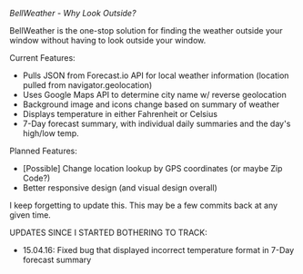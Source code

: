 *BellWeather - Why Look Outside?*

BellWeather is the one-stop solution for finding the weather outside your window without having to look outside your window.

Current Features:
* Pulls JSON from Forecast.io API for local weather information (location pulled from navigator.geolocation)
* Uses Google Maps API to determine city name w/ reverse geolocation
* Background image and icons change based on summary of weather
* Displays temperature in either Fahrenheit or Celsius
* 7-Day forecast summary, with individual daily summaries and the day's high/low temp.

Planned Features:
* [Possible] Change location lookup by GPS coordinates (or maybe Zip Code?)
* Better responsive design (and visual design overall)

I keep forgetting to update this. This may be a few commits back at any given time.

UPDATES SINCE I STARTED BOTHERING TO TRACK:

- 15.04.16: Fixed bug that displayed incorrect temperature format in 7-Day forecast summary
